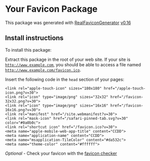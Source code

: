 # Your Favicon Package

This package was generated with [RealFaviconGenerator](https://realfavicongenerator.net/) [v0.16](https://realfavicongenerator.net/change_log#v0.16)

## Install instructions

To install this package:

Extract this package in the root of your web site. If your site is <code>http://www.example.com</code>, you should be able to access a file named <code>http://www.example.com/favicon.ico</code>.

Insert the following code in the `head` section of your pages:

    <link rel="apple-touch-icon" sizes="180x180" href="/apple-touch-icon.png?v=30">
    <link rel="icon" type="image/png" sizes="32x32" href="/favicon-32x32.png?v=30">
    <link rel="icon" type="image/png" sizes="16x16" href="/favicon-16x16.png?v=30">
    <link rel="manifest" href="/site.webmanifest?v=30">
    <link rel="mask-icon" href="/safari-pinned-tab.svg?v=30" color="#0a0b0c">
    <link rel="shortcut icon" href="/favicon.ico?v=30">
    <meta name="apple-mobile-web-app-title" content="CCDD">
    <meta name="application-name" content="CCDD">
    <meta name="msapplication-TileColor" content="#da532c">
    <meta name="theme-color" content="#ffffff">

*Optional* - Check your favicon with the [favicon checker](https://realfavicongenerator.net/favicon_checker)